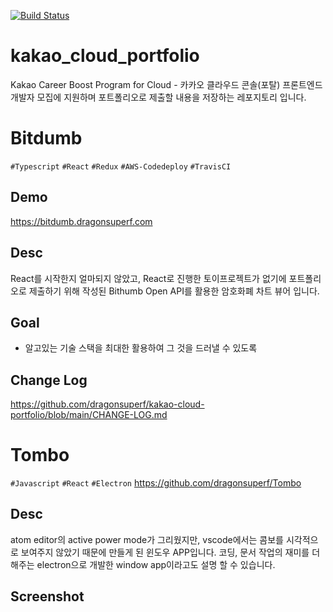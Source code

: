 [![Build Status](https://travis-ci.com/dragonsuperf/kakao-cloud-portfolio.svg?branch=main)](https://travis-ci.com/dragonsuperf/kakao-cloud-portfolio)
# kakao_cloud_portfolio

Kakao Career Boost Program for Cloud - 카카오 클라우드 콘솔(포탈) 프론트엔드 개발자 모집에 지원하며 포트폴리오로 제출할 내용을 저장하는 레포지토리 입니다.

# Bitdumb
`#Typescript` `#React` `#Redux` `#AWS-Codedeploy` `#TravisCI` 

## Demo
https://bitdumb.dragonsuperf.com

## Desc
React를 시작한지 얼마되지 않았고, React로 진행한 토이프로젝트가 없기에 포트폴리오로 제출하기 위해 작성된 Bithumb Open API를 활용한 암호화폐 차트 뷰어 입니다.

## Goal
- 알고있는 기술 스택을 최대한 활용하여 그 것을 드러낼 수 있도록

## Change Log
https://github.com/dragonsuperf/kakao-cloud-portfolio/blob/main/CHANGE-LOG.md

# Tombo
`#Javascript` `#React` `#Electron`
https://github.com/dragonsuperf/Tombo

## Desc
atom editor의 active power mode가 그리웠지만, vscode에서는 콤보를 시각적으로 보여주지 않았기 때문에 만들게 된 윈도우 APP입니다.
코딩, 문서 작업의 재미를 더해주는 electron으로 개발한 window app이라고도 설명 할 수 있습니다.

## Screenshot
